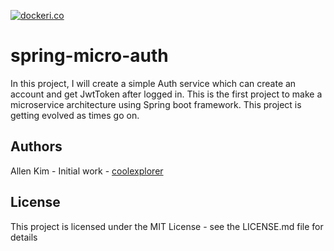 [![dockeri.co](https://dockeri.co/image/coolexplorer/spring-micro-auth)](https://hub.docker.com/r/coolexplorer/spring-micro-auth)

# spring-micro-auth
In this project, I will create a simple Auth service which can create an account and get JwtToken after logged in. 
This is the first project to make a microservice architecture using Spring boot framework.
This project is getting evolved as times go on. 


## Authors
Allen Kim - Initial work - [coolexplorer](https://github.com/coolexplorer)

## License
This project is licensed under the MIT License - see the LICENSE.md file for details
